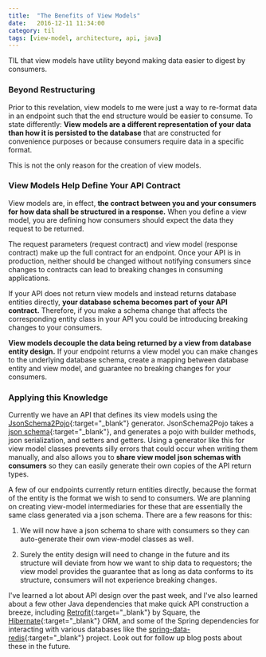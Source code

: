 ```yaml
---
title:  "The Benefits of View Models"
date:   2016-12-11 11:34:00
category: til
tags: [view-model, architecture, api, java]
---
```


TIL that view models have utility beyond making data easier to digest by consumers.

### Beyond Restructuring

Prior to this revelation, view models to me were just a way to re-format data in an endpoint such that the end structure would be easier to consume. To state differently: **View models are a different representation of your data than how it is persisted to the database** that are constructed for convenience purposes or because consumers require data in a specific format.

This is not the only reason for the creation of view models.

### View Models Help Define Your API Contract

View models are, in effect, **the contract between you and your consumers for how data shall be structured in a response.** When you define a view model, you are defining how consumers should expect the data they request to be returned.

The request parameters (request contract) and view model (response contract) make up the full contract for an endpoint. Once your API is in production, neither should be changed without notifying consumers since changes to contracts can lead to breaking changes in consuming applications.

If your API does not return view models and instead returns database entities directly, **your database schema becomes part of your API contract.** Therefore, if you make a schema change that affects the corresponding entity class in your API you could be introducing breaking changes to your consumers.

**View models decouple the data being returned by a view from database entity design.** If your endpoint returns a view model you can make changes to the underlying database schema, create a mapping between database entity and view model, and  guarantee no breaking changes for your consumers.

### Applying this Knowledge

Currently we have an API that defines its view models using the [JsonSchema2Pojo][pojo]{:target="_blank"} generator. JsonSchema2Pojo takes a [json schema][json]{:target="_blank"}, and generates a pojo with builder methods, json serialization, and setters and getters. Using a generator like this for view model classes prevents silly errors that could occur when writing them manually, and also allows you to **share view model json schemas with consumers** so they can easily generate their own copies of the API return types.

A few of our endpoints currently return entities directly, because the format of the entity is the format we wish to send to consumers. We are planning on creating view-model intermediaries for these that are essentially the same class generated via a json schema. There are a few reasons for this:

1) We will now have a json schema to share with consumers so they can auto-generate their own view-model classes as well.

2) Surely the entity design will need to change in the future and its structure will deviate from how we want to ship data to requestors; the view model provides the guarantee that as long as data conforms to its structure, consumers will not experience breaking changes.

I've learned a lot about API design over the past week, and I've also learned about a few other Java dependencies that make quick API construction a breeze, including [Retrofit][retro]{:target="_blank"} by Square, the [Hibernate][hibernate]{:target="_blank"} ORM, and some of the Spring dependencies for interacting with various databases like the [spring-data-redis][spring-data-redis]{:target="_blank"} project. Look out for follow up blog posts about these in the future.


[json]: http://json-schema.org/
[pojo]: http://www.jsonschema2pojo.org/
[retro]: https://square.github.io/retrofit/
[hibernate]: http://hibernate.org/
[spring-data-redis]: http://projects.spring.io/spring-data-redis/
